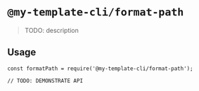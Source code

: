 # `@my-template-cli/format-path`

> TODO: description

## Usage

```
const formatPath = require('@my-template-cli/format-path');

// TODO: DEMONSTRATE API
```
